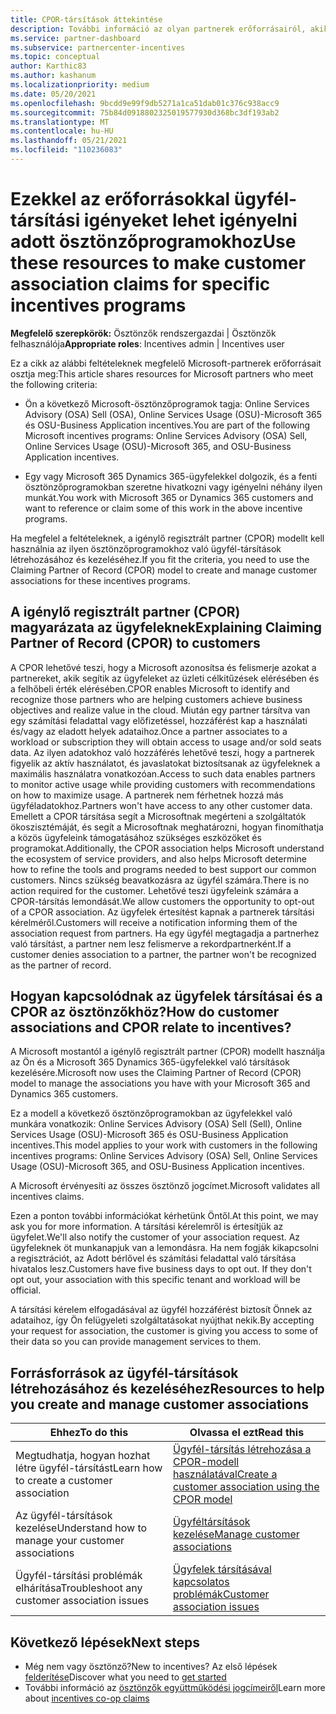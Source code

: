 ```yaml
---
title: CPOR-társítások áttekintése
description: További információ az olyan partnerek erőforrásairól, akik az ügyfeleket adott ösztönzőprogramokhoz társítják a igénylő regisztrált partner (CPOR) modellen keresztül.
ms.service: partner-dashboard
ms.subservice: partnercenter-incentives
ms.topic: conceptual
author: Karthic83
ms.author: kashanum
ms.localizationpriority: medium
ms.date: 05/20/2021
ms.openlocfilehash: 9bcdd9e99f9db5271a1ca51dab01c376c938acc9
ms.sourcegitcommit: 75b84d0918802325019577930d368bc3df193ab2
ms.translationtype: MT
ms.contentlocale: hu-HU
ms.lasthandoff: 05/21/2021
ms.locfileid: "110236083"
---
```

# <a name="use-these-resources-to-make-customer-association-claims-for-specific-incentives-programs"></a><span data-ttu-id="5569b-103">Ezekkel az erőforrásokkal ügyfél-társítási igényeket lehet igényelni adott ösztönzőprogramokhoz</span><span class="sxs-lookup"><span data-stu-id="5569b-103">Use these resources to make customer association claims for specific incentives programs</span></span>

<span data-ttu-id="5569b-104">**Megfelelő szerepkörök:** Ösztönzők rendszergazdai | Ösztönzők felhasználója</span><span class="sxs-lookup"><span data-stu-id="5569b-104">**Appropriate roles**: Incentives admin | Incentives user</span></span>

<span data-ttu-id="5569b-105">Ez a cikk az alábbi feltételeknek megfelelő Microsoft-partnerek erőforrásait osztja meg:</span><span class="sxs-lookup"><span data-stu-id="5569b-105">This article shares resources for Microsoft partners who meet the following criteria:</span></span>

- <span data-ttu-id="5569b-106">Ön a következő Microsoft-ösztönzőprogramok tagja: Online Services Advisory (OSA) Sell (OSA), Online Services Usage (OSU)-Microsoft 365 és OSU-Business Application incentives.</span><span class="sxs-lookup"><span data-stu-id="5569b-106">You are part of the following Microsoft incentives programs: Online Services Advisory (OSA) Sell, Online Services Usage (OSU)-Microsoft 365, and OSU-Business Application incentives.</span></span>

- <span data-ttu-id="5569b-107">Egy vagy Microsoft 365 Dynamics 365-ügyfelekkel dolgozik, és a fenti ösztönzőprogramokban szeretne hivatkozni vagy igényelni néhány ilyen munkát.</span><span class="sxs-lookup"><span data-stu-id="5569b-107">You work with Microsoft 365 or Dynamics 365 customers and want to reference or claim some of this work in the above incentive programs.</span></span>

<span data-ttu-id="5569b-108">Ha megfelel a feltételeknek, a igénylő regisztrált partner (CPOR) modellt kell használnia az ilyen ösztönzőprogramokhoz való ügyfél-társítások létrehozásához és kezeléséhez.</span><span class="sxs-lookup"><span data-stu-id="5569b-108">If you fit the criteria, you need to use the Claiming Partner of Record (CPOR) model to create and manage customer associations for these incentives programs.</span></span>

## <a name="explaining-claiming-partner-of-record-cpor-to-customers"></a><span data-ttu-id="5569b-109">A igénylő regisztrált partner (CPOR) magyarázata az ügyfeleknek</span><span class="sxs-lookup"><span data-stu-id="5569b-109">Explaining Claiming Partner of Record (CPOR) to customers</span></span>

<span data-ttu-id="5569b-110">A CPOR lehetővé teszi, hogy a Microsoft azonosítsa és felismerje azokat a partnereket, akik segítik az ügyfeleket az üzleti célkitűzések elérésében és a felhőbeli érték elérésében.</span><span class="sxs-lookup"><span data-stu-id="5569b-110">CPOR enables Microsoft to identify and recognize those partners who are helping customers achieve business objectives and realize value in the cloud.</span></span> <span data-ttu-id="5569b-111">Miután egy partner társítva van egy számítási feladattal vagy előfizetéssel, hozzáférést kap a használati és/vagy az eladott helyek adataihoz.</span><span class="sxs-lookup"><span data-stu-id="5569b-111">Once a partner associates to a workload or subscription they will obtain access to usage and/or sold seats data.</span></span> <span data-ttu-id="5569b-112">Az ilyen adatokhoz való hozzáférés lehetővé teszi, hogy a partnerek figyelik az aktív használatot, és javaslatokat biztosítsanak az ügyfeleknek a maximális használatra vonatkozóan.</span><span class="sxs-lookup"><span data-stu-id="5569b-112">Access to such data enables partners to monitor active usage while providing customers with recommendations on how to maximize usage.</span></span> <span data-ttu-id="5569b-113">A partnerek nem férhetnek hozzá más ügyféladatokhoz.</span><span class="sxs-lookup"><span data-stu-id="5569b-113">Partners won't have access to any other customer data.</span></span> <span data-ttu-id="5569b-114">Emellett a CPOR társítása segít a Microsoftnak megérteni a szolgáltatók ökoszisztémáját, és segít a Microsoftnak meghatározni, hogyan finomíthatja a közös ügyfeleink támogatásához szükséges eszközöket és programokat.</span><span class="sxs-lookup"><span data-stu-id="5569b-114">Additionally, the CPOR association helps Microsoft understand the ecosystem of service providers, and also helps Microsoft determine how to refine the tools and programs needed to best support our common customers.</span></span> <span data-ttu-id="5569b-115">Nincs szükség beavatkozásra az ügyfél számára.</span><span class="sxs-lookup"><span data-stu-id="5569b-115">There is no action required for the customer.</span></span> <span data-ttu-id="5569b-116">Lehetővé teszi ügyfeleink számára a CPOR-társítás lemondását.</span><span class="sxs-lookup"><span data-stu-id="5569b-116">We allow customers the opportunity to opt-out of a CPOR association.</span></span> <span data-ttu-id="5569b-117">Az ügyfelek értesítést kapnak a partnerek társítási kérelméről.</span><span class="sxs-lookup"><span data-stu-id="5569b-117">Customers will receive a notification informing them of the association request from partners.</span></span> <span data-ttu-id="5569b-118">Ha egy ügyfél megtagadja a partnerhez való társítást, a partner nem lesz felismerve a rekordpartnerként.</span><span class="sxs-lookup"><span data-stu-id="5569b-118">If a customer denies association to a partner, the partner won't be recognized as the partner of record.</span></span>

## <a name="how-do-customer-associations-and-cpor-relate-to-incentives"></a><span data-ttu-id="5569b-119">Hogyan kapcsolódnak az ügyfelek társításai és a CPOR az ösztönzőkhöz?</span><span class="sxs-lookup"><span data-stu-id="5569b-119">How do customer associations and CPOR relate to incentives?</span></span>

<span data-ttu-id="5569b-120">A Microsoft mostantól a igénylő regisztrált partner (CPOR) modellt használja az Ön és a Microsoft 365 Dynamics 365-ügyfelekkel való társítások kezelésére.</span><span class="sxs-lookup"><span data-stu-id="5569b-120">Microsoft now uses the Claiming Partner of Record (CPOR) model to manage the associations you have with your Microsoft 365 and Dynamics 365 customers.</span></span>

<span data-ttu-id="5569b-121">Ez a modell a következő ösztönzőprogramokban az ügyfelekkel való munkára vonatkozik: Online Services Advisory (OSA) Sell (Sell), Online Services Usage (OSU)-Microsoft 365 és OSU-Business Application incentives.</span><span class="sxs-lookup"><span data-stu-id="5569b-121">This model applies to your work with customers in the following incentives programs: Online Services Advisory (OSA) Sell, Online Services Usage (OSU)-Microsoft 365, and OSU-Business Application incentives.</span></span>

<span data-ttu-id="5569b-122">A Microsoft érvényesíti az összes ösztönző jogcímet.</span><span class="sxs-lookup"><span data-stu-id="5569b-122">Microsoft validates all incentives claims.</span></span>

<span data-ttu-id="5569b-123">Ezen a ponton további információkat kérhetünk Öntől.</span><span class="sxs-lookup"><span data-stu-id="5569b-123">At this point, we may ask you for more information.</span></span> <span data-ttu-id="5569b-124">A társítási kérelemről is értesítjük az ügyfelet.</span><span class="sxs-lookup"><span data-stu-id="5569b-124">We'll also notify the customer of your association request.</span></span> <span data-ttu-id="5569b-125">Az ügyfeleknek öt munkanapjuk van a lemondásra. Ha nem fogják kikapcsolni a regisztrációt, az Adott bérlővel és számítási feladattal való társítása hivatalos lesz.</span><span class="sxs-lookup"><span data-stu-id="5569b-125">Customers have five business days to opt out. If they don't opt out, your association with this specific tenant and workload will be official.</span></span>

<span data-ttu-id="5569b-126">A társítási kérelem elfogadásával az ügyfél hozzáférést biztosít Önnek az adataihoz, így Ön felügyeleti szolgáltatásokat nyújthat nekik.</span><span class="sxs-lookup"><span data-stu-id="5569b-126">By accepting your request for association, the customer is giving you access to some of their data so you can provide management services to them.</span></span> 

## <a name="resources-to-help-you-create-and-manage-customer-associations"></a><span data-ttu-id="5569b-127">Forrásforrások az ügyfél-társítások létrehozásához és kezeléséhez</span><span class="sxs-lookup"><span data-stu-id="5569b-127">Resources to help you create and manage customer associations</span></span>


|  <span data-ttu-id="5569b-128">**Ehhez**</span><span class="sxs-lookup"><span data-stu-id="5569b-128">**To do this**</span></span>  |  <span data-ttu-id="5569b-129">**Olvassa el ezt**</span><span class="sxs-lookup"><span data-stu-id="5569b-129">**Read this**</span></span>  |
|--------------|-----------|
| <span data-ttu-id="5569b-130">Megtudhatja, hogyan hozhat létre ügyfél-társítást</span><span class="sxs-lookup"><span data-stu-id="5569b-130">Learn how to create a customer association</span></span>  | [<span data-ttu-id="5569b-131">Ügyfél-társítás létrehozása a CPOR-modell használatával</span><span class="sxs-lookup"><span data-stu-id="5569b-131">Create a customer association using the CPOR model</span></span>](submit-osa-claim.md)  |
|<span data-ttu-id="5569b-132">Az ügyfél-társítások kezelése</span><span class="sxs-lookup"><span data-stu-id="5569b-132">Understand how to manage your customer associations</span></span>  | [<span data-ttu-id="5569b-133">Ügyféltársítások kezelése</span><span class="sxs-lookup"><span data-stu-id="5569b-133">Manage customer associations</span></span>](incentives-manage-customer-associations.md)  |
|<span data-ttu-id="5569b-134">Ügyfél-társítási problémák elhárítása</span><span class="sxs-lookup"><span data-stu-id="5569b-134">Troubleshoot any customer association issues</span></span>  | [<span data-ttu-id="5569b-135">Ügyfelek társításával kapcsolatos problémák</span><span class="sxs-lookup"><span data-stu-id="5569b-135">Customer association issues</span></span>](incentives-customer-association-issues.md)  |

## <a name="next-steps"></a><span data-ttu-id="5569b-136">Következő lépések</span><span class="sxs-lookup"><span data-stu-id="5569b-136">Next steps</span></span>

- <span data-ttu-id="5569b-137">Még nem vagy ösztönző?</span><span class="sxs-lookup"><span data-stu-id="5569b-137">New to incentives?</span></span> <span data-ttu-id="5569b-138">Az első lépések [felderítése](incentives-get-started-intro.md)</span><span class="sxs-lookup"><span data-stu-id="5569b-138">Discover what you need to [get started](incentives-get-started-intro.md)</span></span>
- <span data-ttu-id="5569b-139">További információ az [ösztönzők együttműködési jogcímeiről](claims-overview.md)</span><span class="sxs-lookup"><span data-stu-id="5569b-139">Learn more about [incentives co-op claims](claims-overview.md)</span></span>
